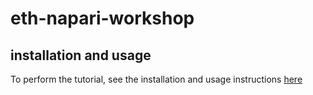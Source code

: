 # eth-napari-workshop

## installation and usage
To perform the tutorial, see the installation and usage instructions [here](https://kevinyamauchi.github.io/open-image-data/tutorials/napari/napari_tutorial_intro.html)